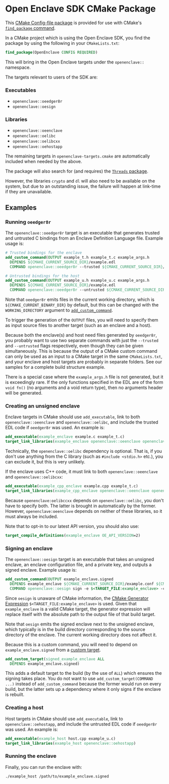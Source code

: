 Open Enclave SDK CMake Package
==============================

This [CMake Config-file package](https://cmake.org/cmake/help/latest/manual/cmake-packages.7.html)
is provided for use with CMake's
[`find_package` command](https://cmake.org/cmake/help/latest/command/find_package.html).

In a CMake project which is using the Open Enclave SDK, you find the package by
using the following in your `CMakeLists.txt`:

```cmake
find_package(OpenEnclave CONFIG REQUIRED)
```

This will bring in the Open Enclave targets under the `openenclave::` namespace.

The targets relevant to users of the SDK are:

### Executables

- `openenclave::oeedger8r`
- `openenclave::oesign`

### Libraries

- `openenclave::oeenclave`
- `openenclave::oelibc`
- `openenclave::oelibcxx`
- `openenclave::oehostapp`

The remaining targets in `openenclave-targets.cmake` are automatically included
when needed by the above.

The package will also search for (and requires) the
[`Threads` package](https://cmake.org/cmake/help/latest/module/FindThreads.html).

However, the libraries `crypto` and `dl` will also need to be available on the
system, but due to an outstanding issue, the failure will happen at link-time if
they are unavailable.

Examples
--------

### Running `oeedger8r`

The `openenclave::oeedger8r` target is an executable that generates trusted and
untrusted C bindings from an Enclave Definition Language file. Example usage is:

```cmake
# Trusted bindings for the enclave
add_custom_command(OUTPUT example_t.h example_t.c example_args.h
  DEPENDS ${CMAKE_CURRENT_SOURCE_DIR}/example.edl
  COMMAND openenclave::oeedger8r --trusted ${CMAKE_CURRENT_SOURCE_DIR}/example.edl)

# Untrusted bindings for the host
add_custom_command(OUTPUT example_u.h example_u.c example_args.h
  DEPENDS ${CMAKE_CURRENT_SOURCE_DIR}/example.edl
  COMMAND openenclave::oeedger8r --untrusted ${CMAKE_CURRENT_SOURCE_DIR}/example.edl)
```

Note that `oeedger8r` emits files in the current working directory, which is
`${CMAKE_CURRENT_BINARY_DIR}` by default, but this can be changed with the
`WORKING_DIRECTORY` argument to
[`add_custom_command`](https://cmake.org/cmake/help/latest/command/add_custom_command.html).

To trigger the generation of the `OUTPUT` files, you will need to specify them
as input source files to another target (such as an enclave and a host).

Because both the enclave(s) and host need files generated by `oeedger8r`, you
probably want to use two separate commands with just the `--trusted` and
`--untrusted` flags respectively, even though they can be given simultaneously.
This is because the output of a CMake custom command can only be used as an
input to a CMake target in the same `CMakeLists.txt`, and your enclave and host
targets are probably in separate folders. See our samples for a complete build
structure example.

There is a special case where the `example_args.h` file is not generated, but it
is exceedingly rare. If the only functions specified in the EDL are of the form
`void fn()` (no arguments and a void return type), then no arguments header will
be generated.

### Creating an unsigned enclave

Enclave targets in CMake should use `add_executable`, link to both
`openenclave::oeenclave` and `openenclave::oelibc`, and include the trusted EDL
code if `oeedger8r` was used. An example is:

```cmake
add_executable(example_enclave example.c example_t.c)
target_link_libraries(example_enclave openenclave::oeenclave openenclave::oelibc)
```

Technically, the `openenclave::oelibc` dependency is optional. That is, if you
don't use anything from the C library (such as `#include <stdio.h>` etc.), you
can exclude it, but this is very unlikely.

If the enclave uses C++ code, it must link to both `openenclave::oeenclave` and
`openenclave::oelibcxx`:

```cmake
add_executable(example_cpp_enclave example.cpp example_t.c)
target_link_libraries(example_cpp_enclave openenclave::oeenclave openenclave::oelibcxx)
```

Because `openenclave:oelibccxx` depends on `openenclave::oelibc`, you don't have
to specify both. The latter is brought in automatically by the former. However,
`openenclave:oeenclave` depends on neither of these libraries, so it must always
be included.

Note that to opt-in to our latest API version, you should also use:

```cmake
target_compile_definitions(example_enclave OE_API_VERSION=2)
```

### Signing an enclave

The `openenclave::oesign` target is an executable that takes an unsigned
enclave, an enclave configuration file, and a private key, and outputs a signed
enclave. Example usage is:

```cmake
add_custom_command(OUTPUT example_enclave.signed
  DEPENDS example_enclave ${CMAKE_CURRENT_SOURCE_DIR}/example.conf ${CMAKE_CURRENT_SOURCE_DIR}/key.pem
  COMMAND openenclave::oesign sign -e $<TARGET_FILE:example_enclave> -c ${CMAKE_CURRENT_SOURCE_DIR}/example.conf -k ${CMAKE_CURRENT_SOURCE_DIR}/key.pem)
```

Since `oesign` is unaware of CMake information, the
[CMake Generator Expression](https://cmake.org/cmake/help/latest/manual/cmake-generator-expressions.7.html)
`$<TARGET_FILE:example_enclave>` is used. Given that `example_enclave` is a
valid CMake target, the generator expression will replace itself with the
absolute path to the output file of that build target.

Note that `oesign` emits the signed enclave next to the unsigned enclave, which
typically is in the build directory corresponding to the source directory of the
enclave. The current working directory does not affect it.

Because this is a custom command, you will need to depend on
`example_enclave.signed` from a
[custom target](https://cmake.org/cmake/help/latest/command/add_custom_target.html).

```cmake
add_custom_target(signed_example_enclave ALL
  DEPENDS example_enclave.signed)
```

This adds a default target to the build (by the use of `ALL`) which ensures the
signing takes place. You do not want to use `add_custom_target(COMMAND ...)`
instead of `add_custom_command` because the former would run on every build, but
the latter sets up a dependency where it only signs if the enclave is rebuilt.

### Creating a host

Host targets in CMake should use `add_executable`, link to
`openenclave::oehostapp`, and include the untrusted EDL code if `oeedger8r` was
used. An example is:

```cmake
add_executable(example_host host.cpp example_u.c)
target_link_libraries(example_host openenclave::oehostapp)
```

### Running the enclave

Finally, you can run the enclave with:

```sh
./example_host /path/to/example_enclave.signed
```
